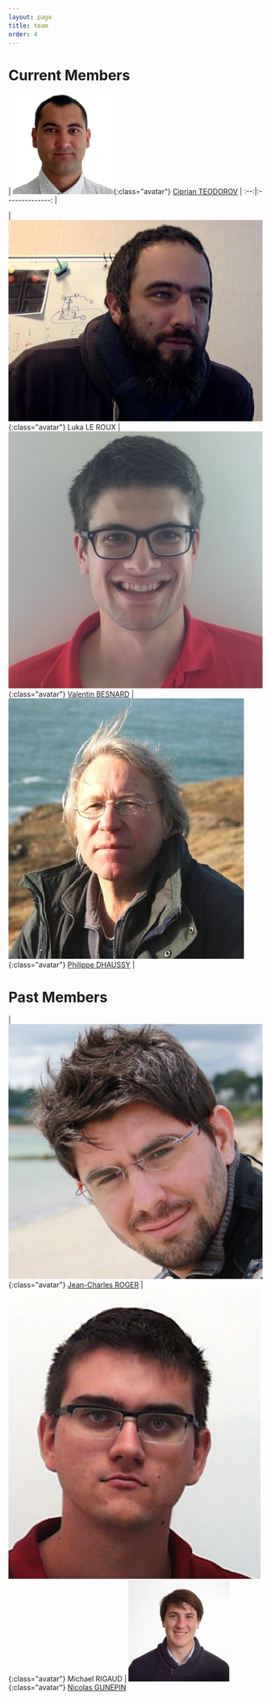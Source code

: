 ```yaml
---
layout: page
title: team
order: 4
---
```


# Current Members

| ![Cip](/images/people/cip.jpeg){:class="avatar"} [Ciprian TEODOROV](http://www.ensta-bretagne.fr/teodorov) |
:--:|:--------------:
|

| ![Luka](/images/people/luka.png){:class="avatar"} Luka LE ROUX | ![Valentin](/images/people/valentin.jpg){:class="avatar"} [Valentin BESNARD](https://www.researchgate.net/profile/Valentin_Besnard) 
| ![Philippe](/images/people/Philippe.jpg){:class="avatar"} [Philippe DHAUSSY](http://www.ensta-bretagne.fr/dhaussy) |

# Past Members

| ![Jean-Charles](/images/people/jean-charles.jpeg){:class="avatar"} [Jean-Charles ROGER](https://www.linkedin.com/in/jeancharlesroger)
| ![Michael](/images/people/michael_rigaud.jpg){:class="avatar"} Michael RIGAUD 
| ![Nicolas](/images/people/nicolas_gunepin.jpg){:class="avatar"} [Nicolas GUNEPIN](https://www.linkedin.com/in/nicolas-gunepin-07571714a/)